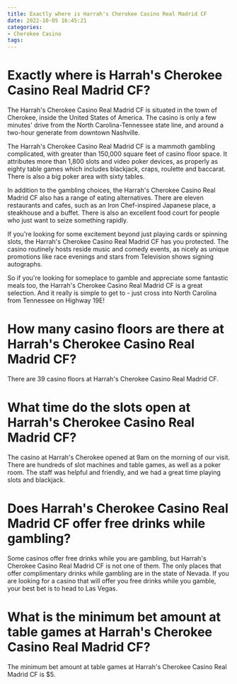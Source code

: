 ```yaml
---
title: Exactly where is Harrah's Cherokee Casino Real Madrid CF
date: 2022-10-05 16:45:21
categories:
- Cherokee Casino
tags:
---
```



#  Exactly where is Harrah's Cherokee Casino Real Madrid CF?

The Harrah's Cherokee Casino Real Madrid CF is situated in the town of Cherokee, inside the United States of America. The casino is only a few minutes' drive from the North Carolina-Tennessee state line, and around a two-hour generate from downtown Nashville.

The Harrah's Cherokee Casino Real Madrid CF is a mammoth gambling complicated, with greater than 150,000 square feet of casino floor space. It attributes more than 1,800 slots and video poker devices, as properly as eighty table games which includes blackjack, craps, roulette and baccarat. There is also a big poker area with sixty tables.

In addition to the gambling choices, the Harrah's Cherokee Casino Real Madrid CF also has a range of eating alternatives. There are eleven restaurants and cafes, such as an Iron Chef-inspired Japanese place, a steakhouse and a buffet. There is also an excellent food court for people who just want to seize something rapidly.

If you're looking for some excitement beyond just playing cards or spinning slots, the Harrah's Cherokee Casino Real Madrid CF has you protected. The casino routinely hosts reside music and comedy events, as nicely as unique promotions like race evenings and stars from Television shows signing autographs.

So if you're looking for someplace to gamble and appreciate some fantastic meals too, the Harrah's Cherokee Casino Real Madrid CF is a great selection. And it really is simple to get to - just cross into North Carolina from Tennessee on Highway 19E!

#  How many casino floors are there at Harrah's Cherokee Casino Real Madrid CF?

There are 39 casino floors at Harrah's Cherokee Casino Real Madrid CF.

#  What time do the slots open at Harrah's Cherokee Casino Real Madrid CF?

The casino at Harrah's Cherokee opened at 9am on the morning of our visit. There are hundreds of slot machines and table games, as well as a poker room. The staff was helpful and friendly, and we had a great time playing slots and blackjack.

#  Does Harrah's Cherokee Casino Real Madrid CF offer free drinks while gambling?

Some casinos offer free drinks while you are gambling, but Harrah's Cherokee Casino Real Madrid CF is not one of them. The only places that offer complimentary drinks while gambling are in the state of Nevada. If you are looking for a casino that will offer you free drinks while you gamble, your best bet is to head to Las Vegas.

#  What is the minimum bet amount at table games at Harrah's Cherokee Casino Real Madrid CF?

The minimum bet amount at table games at Harrah's Cherokee Casino Real Madrid CF is $5.